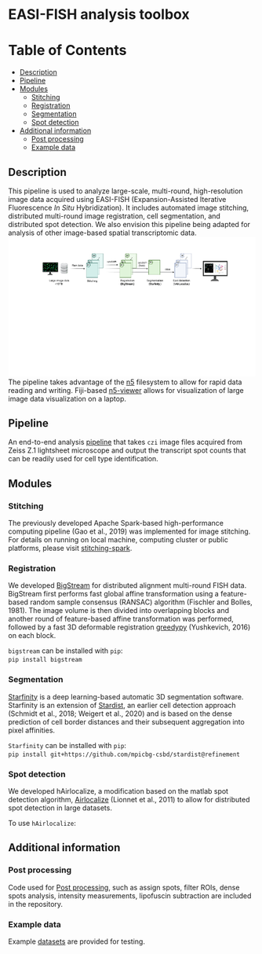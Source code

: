 # EASI-FISH analysis toolbox
Table of Contents
=================
   * [Description](#description)
   * [Pipeline](#pipeline)
   * [Modules](#modules)
      * [Stitching](#stitching)
      * [Registration](#registration)
      * [Segmentation](#segmentation)
      * [Spot detection](#spot-detection)
   * [Additional information](#additional-information)
      * [Post processing](#post-processing)  
      * [Example data](#example-data)

## Description #
This pipeline is used to analyze large-scale, multi-round, high-resolution image data acquired using EASI-FISH (Expansion-Assisted Iterative Fluorescence *In Situ* Hybridization). It includes automated image stitching, distributed multi-round image registration, cell segmentation, and distributed spot detection. We also envision this pipeline being adapted for analysis of other image-based spatial transcriptomic data. 
![](/resources/Pipeline.gif)
The pipeline takes advantage of the [n5](https://github.com/saalfeldlab/n5) filesystem to allow for rapid data reading and writing. Fiji-based [n5-viewer](https://github.com/saalfeldlab/n5-viewer) allows for visualization of large image data visualization on a laptop.  

## Pipeline #
An end-to-end analysis [pipeline](https://github.com/JaneliaSciComp/multifish) that takes `czi` image files acquired from Zeiss Z.1 lightsheet microscope and output the transcript spot counts that can be readily used for cell type identification.  

## Modules #

### Stitching #
The previously developed Apache Spark-based high-performance computing pipeline (Gao et al., 2019) was implemented for image stitching. For details on running on local machine, computing cluster or public platforms, please visit  [stitching-spark](https://github.com/saalfeldlab/stitching-spark). 


### Registration #
We developed [BigStream](https://github.com/GFleishman/stream) for distributed alignment multi-round FISH data. BigStream first performs fast global affine transformation using a feature-based random sample consensus (RANSAC) algorithm (Fischler and Bolles, 1981). The image volume is then divided into overlapping blocks and another round of feature-based affine transformation was performed, followed by a fast 3D deformable registration [greedypy](https://github.com/GFleishman/greedypy) (Yushkevich, 2016) on each block. 

`bigstream` can be installed with `pip`:\
    `pip install bigstream`

### Segmentation #
[Starfinity](https://github.com/mpicbg-csbd/stardist/tree/refinement) is a deep learning-based automatic 3D segmentation software. Starfinity is an extension of [Stardist](https://github.com/mpicbg-csbd/stardist), an earlier cell detection approach (Schmidt et al., 2018; Weigert et al., 2020) and is based on the dense prediction of cell border distances and their subsequent aggregation into pixel affinities. 

`Starfinity`  can be installed with  `pip`:\
    `pip install git+https://github.com/mpicbg-csbd/stardist@refinement` 

### Spot detection #
We developed hAirlocalize, a modification based on the matlab spot detection algorithm, [Airlocalize]() (Lionnet et al., 2011) to allow for distributed spot detection in large datasets.  

To use `hAirlocalize`:

## Additional information #

### Post processing
Code used for [Post processing](https://github.com/multiFISH/EASI-FISH/tree/master/docs/post_processing), such as assign spots, filter ROIs, dense spots analysis, intensity measurements, lipofuscin subtraction are included in the repository. 

### Example data #
Example [datasets]() are provided for testing.  

